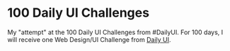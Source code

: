 # 100 Daily UI Challenges

My "attempt" at the 100 Daily UI Challenges from #DailyUI. For 100 days, I will receive one Web Design/UI Challenge from [Daily UI](https://www.dailyui.co/).
